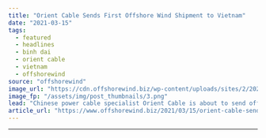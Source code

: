 ```yaml
---
title: "Orient Cable Sends First Offshore Wind Shipment to Vietnam"
date: "2021-03-15"
tags: 
  - featured
  - headlines
  - binh dai
  - orient cable
  - vietnam
  - offshorewind
source: "offshorewind"
image_url: "https://cdn.offshorewind.biz/wp-content/uploads/sites/2/2021/03/15092003/Orient-Cable-Sends-First-Offshore-Wind-Shipment-to-Vietnam.png"
image_fp: "/assets/img/post_thumbnails/3.png"
lead: "Chinese power cable specialist Orient Cable is about to send off the submarine cables"
article_url: "https://www.offshorewind.biz/2021/03/15/orient-cable-sends-first-offshore-wind-shipment-to-vietnam/"
---
```


---
